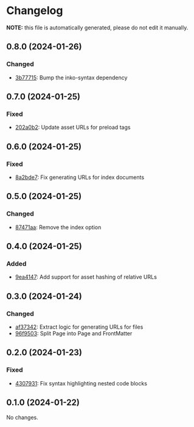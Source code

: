 # Changelog

**NOTE:** this file is automatically generated, please do not edit it manually.

## 0.8.0 (2024-01-26)

### Changed

- [3b77715](https://github.com/yorickpeterse/inko-wobsite/commit/3b7771559a7ed250119b4b16b7198a5e267aa386): Bump the inko-syntax dependency

## 0.7.0 (2024-01-25)

### Fixed

- [202a0b2](https://github.com/yorickpeterse/inko-wobsite/commit/202a0b2de8e528945876e62923c4bfa70becb473): Update asset URLs for preload tags

## 0.6.0 (2024-01-25)

### Fixed

- [8a2bde7](https://github.com/yorickpeterse/inko-wobsite/commit/8a2bde741de78e4bb9b6c618523d05dcc65776f1): Fix generating URLs for index documents

## 0.5.0 (2024-01-25)

### Changed

- [87471aa](https://github.com/yorickpeterse/inko-wobsite/commit/87471aac889c90e40d9fe6c01c2734d29152112e): Remove the index option

## 0.4.0 (2024-01-25)

### Added

- [9ea4147](https://github.com/yorickpeterse/inko-wobsite/commit/9ea4147d82976e84fefd975c21311e2a0ecb83f5): Add support for asset hashing of relative URLs

## 0.3.0 (2024-01-24)

### Changed

- [af37342](https://github.com/yorickpeterse/inko-wobsite/commit/af37342a22e9dccd2ea94007ad505b7c61b9299c): Extract logic for generating URLs for files
- [96f9503](https://github.com/yorickpeterse/inko-wobsite/commit/96f95030bec8d4713c742ffdc23e08a7fdd28cf6): Split Page into Page and FrontMatter

## 0.2.0 (2024-01-23)

### Fixed

- [4307931](https://github.com/yorickpeterse/inko-wobsite/commit/4307931e9a7dc01b7f44a75f6c2f22774e75023e): Fix syntax highlighting nested code blocks

## 0.1.0 (2024-01-22)

No changes.
